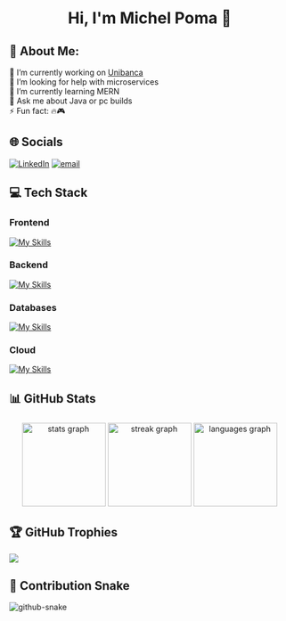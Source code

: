 # <p align="center">Hi, I'm Michel Poma 👋</p> 
## 💫 About Me:
🔭 I’m currently working on [Unibanca](https://www.linkedin.com/company/unibanca/posts/?feedView=all)<br>
🤝 I’m looking for help with microservices<br>
🌱 I’m currently learning MERN<br>
💬 Ask me about Java or pc builds<br>
⚡ Fun fact: 🔥🎮



## 🌐 Socials
[![LinkedIn](https://img.shields.io/badge/LinkedIn-%230077B5.svg?logo=linkedin&logoColor=white)](https://linkedin.com/in/michelpoma) [![email](https://img.shields.io/badge/Email-D14836?logo=gmail&logoColor=white)](mailto:michelpoma@457gmail.com) 

## 💻 Tech Stack
### Frontend 
[![My Skills](https://skillicons.dev/icons?i=html,css,sass,js,react,vite,tailwind,mui)](https://skillicons.dev)
### Backend
[![My Skills](https://skillicons.dev/icons?i=java,cs,dotnet,nodejs,py,git,postman)](https://skillicons.dev)
### Databases 
[![My Skills](https://skillicons.dev/icons?i=mongo,mysql,postgres)](https://skillicons.dev)
### Cloud
[![My Skills](https://skillicons.dev/icons?i=aws,azure)](https://skillicons.dev)

## 📊 GitHub Stats

###

<div align="center">
  <img src="https://github-readme-stats.vercel.app/api?username=jacksonos&hide_title=false&hide_rank=true&show_icons=true&include_all_commits=true&count_private=true&disable_animations=false&theme=highcontrast&locale=en&hide_border=false&order=1&custom_title=Stats" height="150" alt="stats graph"  />
  <img src="https://streak-stats.demolab.com?user=jacksonos&locale=en&mode=daily&theme=highcontrast&hide_border=false&border_radius=5&date_format=j%20M%5B%20Y%5D&order=3" height="150" alt="streak graph"  />
  <img src="https://github-readme-stats.vercel.app/api/top-langs?username=jacksonos&locale=en&hide_title=false&layout=compact&card_width=320&langs_count=5&theme=highcontrast&hide_border=false&order=2" height="150" alt="languages graph"  />
</div>

###

## 🏆 GitHub Trophies
![](https://github-profile-trophy.vercel.app/?username=Jacksonos&theme=darkhub&title=MultiLanguage,Commits,Experience,Repositories)
## 🐍 Contribution Snake
<picture>
  <source media="(prefers-color-scheme: dark)" srcset="https://raw.githubusercontent.com/jacksonos/jacksonos/output/github-snake-dark.svg" />
  <source media="(prefers-color-scheme: light)" srcset="https://raw.githubusercontent.com/jacksonos/jacksonos/output/github-snake.svg" />
  <img alt="github-snake" src="https://raw.githubusercontent.com/tobiasmeyhoefer/tobiasmeyhoefer/output/github-snake.svg" />
</picture>

